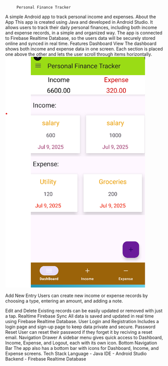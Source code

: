          Personal Finance Tracker
A simple Android app to track personal income and expenses.
  About the App
This app is created using Java and developed in Android Studio. It allows users to track their daily personal finances, including both income and expense records, in a simple and organized way.
The app is connected to Firebase Realtime Database, so the users data will be securely stored online and synced in real time.
    Features
Dashboard View
The dashboard shows both income and expense data in one screen. Each section is placed one above the other and lets the user scroll through items horizontally.
![Dashboard Screenshot](screenshots/Dashboard.png)

  Add New Entry
Users can create new income or expense records by choosing a type, entering an amount, and adding a note.

   Edit and Delete
Existing records can be easily updated or removed with just a tap.
   Realtime Firebase Sync
All data is saved and updated in real time using Firebase Realtime Database.
  User Login and Registration
Includes a login page and sign-up page to keep data private and secure.
  Password Reset
User can reset their password if they forget it by reciving a reset email.
  Navigation Drawer
A sidebar menu gives quick access to Dashboard, Income, Expense, and Logout, each with its own icon.
 Bottom Navigation Bar
The app also has a bottom bar with icons for Dashboard, Income, and Expense screens.
    Tech Stack
  Language - Java
  IDE - Android Studio
  Backend - Firebase Realtime Database

